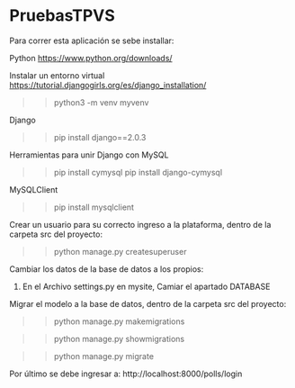 # PruebasTPVS

Para correr esta aplicación se sebe installar:

Python
https://www.python.org/downloads/

Instalar un entorno virtual 
https://tutorial.djangogirls.org/es/django_installation/
>>python3 -m venv myvenv

Django
>>pip install django==2.0.3

Herramientas para unir Django con MySQL
>>pip install cymysql
>>pip install django-cymysql

MySQLClient
>>pip install mysqlclient

Crear un usuario para su correcto ingreso a la plataforma, dentro de la carpeta src del proyecto:
>>python manage.py createsuperuser

Cambiar los datos de la base de datos a los propios:
1. En el Archivo settings.py en mysite, Camiar el apartado DATABASE

Migrar el modelo a la base de datos, dentro de la carpeta src del proyecto:
>>python manage.py makemigrations

>>python manage.py showmigrations

>>python manage.py migrate

Por último se debe ingresar a:
http://localhost:8000/polls/login
